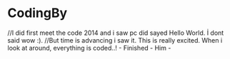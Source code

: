 # CodingBy
//I did first meet the code 2014 and i saw pc did sayed Hello World. İ dont said wow :).
//But time is advancing i saw it. This is really excited. When i look at around, everything is coded..!
                                                                                     - Finished - Him -
